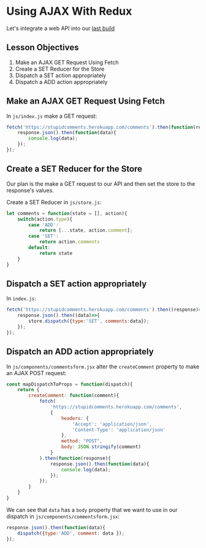 # Using AJAX With Redux

Let's integrate a web API into our [last build](CommentsRedux2.md)

## Lesson Objectives

1. Make an AJAX GET Request Using Fetch
1. Create a SET Reducer for the Store
1. Dispatch a SET action appropriately
1. Dispatch a ADD action appropriately

## Make an AJAX GET Request Using Fetch

In `js/index.js` make a GET request:

```javascript
fetch('https://stupidcomments.herokuapp.com/comments').then(function(response){
    response.json().then(function(data){
        console.log(data);
    });
});
```

## Create a SET Reducer for the Store

Our plan is the make a GET request to our API and then set the store to the response's values.

Create a SET Reducer in `js/store.js`:

```javascript
let comments = function(state = [], action){
    switch(action.type){
        case 'ADD':
            return [...state, action.comment];
        case 'SET':
            return action.comments
        default:
            return state
    }
}
```

## Dispatch a SET action appropriately

In `index.js`:

```javascript
fetch('https://stupidcomments.herokuapp.com/comments').then((response)=>{
    response.json().then((data)=>{
        store.dispatch({type:'SET', comments:data});
    });
});
```

## Dispatch an ADD action appropriately

In `js/components/commentsform.jsx` alter the `createComment` property to make an AJAX POST request:

```javascript
const mapDispatchToProps = function(dispatch){
    return {
        createComment: function(comment){
            fetch(
                'https://stupidcomments.herokuapp.com/comments',
                {
                    headers: {
                        'Accept': 'application/json',
                        'Content-Type': 'application/json'
                    },
                    method: "POST",
                    body: JSON.stringify(comment)
                }
            ).then(function(response){
                response.json().then(function(data){
                    console.log(data);
                });
            });
        }
    }
}
```

We can see that `data` has a `body` property that we want to use in our dispatch in `js/components/commentsform.jsx`:

```javascript
response.json().then(function(data){
    dispatch({type:'ADD', comment: data });
});
```
